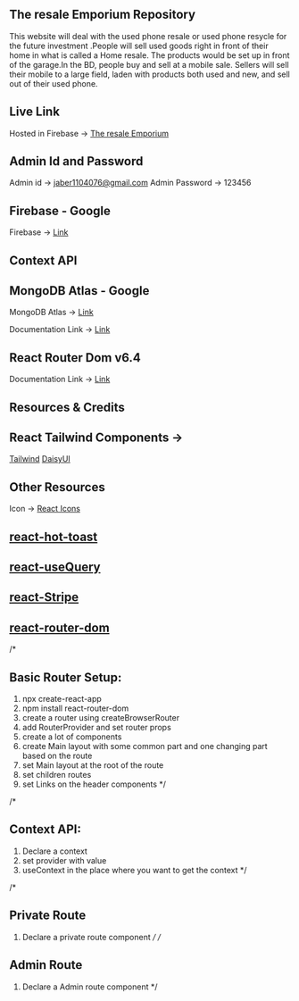 ## The resale Emporium Repository

This website will deal with the used phone resale or used phone resycle for the future investment .People will sell used goods right in front of their home in what is called a Home resale. The products would be set up in front of the garage.In the BD, people buy and sell at a mobile  sale. Sellers will sell their mobile to a large field, laden with products both used and new, and sell out of their used phone.

## Live Link

Hosted in Firebase -> [The resale Emporium]()

## Admin Id and Password

Admin id -> jaber1104076@gmail.com
Admin Password -> 123456

## Firebase - Google
Firebase -> [Link](https://firebase.google.com/?hl=es-419)

## Context API

## MongoDB Atlas - Google
MongoDB Atlas -> [Link](https://www.mongodb.com/cloud/atlas/register)

Documentation Link -> [Link](https://reactjs.org/docs/context.html#api)

## React Router Dom v6.4 

Documentation Link -> [Link](https://reactrouter.com/en/main/start/overview)

## Resources & Credits

## React Tailwind Components -> 
[Tailwind](https://tailwindcss.com/docs/guides/create-react-app)
[DaisyUI](https://daisyui.com/)

## Other Resources

Icon -> [React Icons](https://react-icons.github.io/react-icons/)
## [react-hot-toast](https://react-hot-toast.com/)
## [react-useQuery](https://tanstack.com/query/v4/docs/overview)
## [react-Stripe](https://stripe.com/)
## [react-router-dom](https://reactrouter.com/en/main)


/*
## Basic Router Setup:
1. npx create-react-app 
2. npm install react-router-dom
3. create a router using createBrowserRouter
4. add RouterProvider and set router props
5. create a lot of components
6. create Main layout with some common part and one changing part based on the route
7. set Main layout at the root of the route
8. set children routes
9. set Links on the header components
*/

/*
## Context API:
1. Declare a context
2. set provider with value
3. useContext in the place where you want to get the context
 */

 /*
 ## Private Route
 1. Declare a private route component
 */
 /*
 ## Admin Route
 1. Declare a Admin route component
 */
